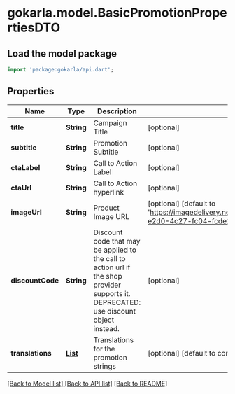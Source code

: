 # gokarla.model.BasicPromotionPropertiesDTO

## Load the model package
```dart
import 'package:gokarla/api.dart';
```

## Properties
Name | Type | Description | Notes
------------ | ------------- | ------------- | -------------
**title** | **String** | Campaign Title | [optional] 
**subtitle** | **String** | Promotion Subtitle | [optional] 
**ctaLabel** | **String** | Call to Action Label | [optional] 
**ctaUrl** | **String** | Call to Action hyperlink | [optional] 
**imageUrl** | **String** | Product Image URL | [optional] [default to 'https://imagedelivery.net/dXeULRC3hlKS2IJjZmVx9Q/c5a76e52-e2d0-4c27-fc04-fcde1b725200/public']
**discountCode** | **String** | Discount code that may be applied to the call to action url if the shop provider supports it. DEPRECATED: use discount object instead. | [optional] 
**translations** | [**List<BasicPromotionPropertiesI18n>**](BasicPromotionPropertiesI18n.md) | Translations for the promotion strings | [optional] [default to const []]

[[Back to Model list]](../README.md#documentation-for-models) [[Back to API list]](../README.md#documentation-for-api-endpoints) [[Back to README]](../README.md)


